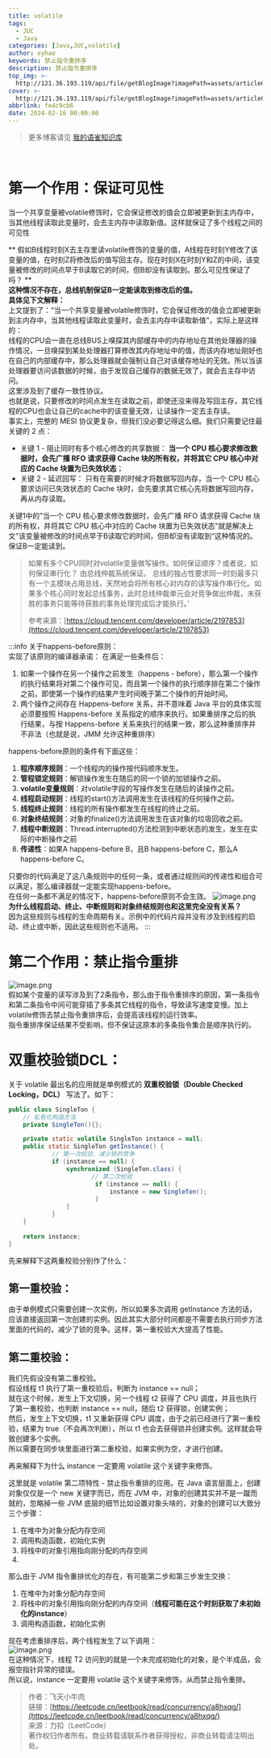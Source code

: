 ```yaml
---
title: volatile
tags:
  - JUC
  - Java
categories: [Java,JUC,volatile]
author: xyhao
keywords: 禁止指令重排序
description: 禁止指令重排序
top_img: >-
  http://121.36.193.119/api/file/getBlogImage?imagePath=assets/articleCover/2024-02-16-volatile.png
cover: >-
  http://121.36.193.119/api/file/getBlogImage?imagePath=assets/articleCover/2024-02-16-volatile.png
abbrlink: fe4c9cb6
date: 2024-02-16 00:00:00
---
```

> 更多博客请见 [我的语雀知识库](https://www.yuque.com/u41117719/xd1qgc)

<br>

<a name="UnhI0"></a>
# 第一个作用：保证可见性
当一个共享变量被volatile修饰时，它会保证修改的值会立即被更新到主内存中，当其他线程读取此变量时，会去主内存中读取新值。这样就保证了多个线程之间的可见性


** 假如B线程时刻X去主存里读volatile修饰的变量的值，A线程在时刻Y修改了该变量的值，在时刻Z将修改后的值写回主存。现在时刻X在时刻Y和Z的中间，该变量被修改的时间点早于B读取它的时间，但B却没有读取到。那么可见性保证了吗？  **<br />**这种情况不存在，总线机制保证B一定能读取到修改后的值。**<br />**具体见下文解释：**<br />上文提到了：“当一个共享变量被volatile修饰时，它会保证修改的值会立即被更新到主内存中，当其他线程读取此变量时，会去主内存中读取新值”，实际上是这样的：<br />线程的CPU会一直在总线BUS上嗅探其内部缓存中的内存地址在其他处理器的操作情况，一旦嗅探到某处处理器打算修改其内存地址中的值，而该内存地址刚好也在自己的内部缓存中，那么处理器就会强制让自己对该缓存地址的无效。所以当该处理器要访问该数据的时候，由于发现自己缓存的数据无效了，就会去主存中访问。<br />这里涉及到了缓存一致性协议。<br />也就是说，只要修改的时间点发生在读取之前，即使还没来得及写回主存，其它线程的CPU也会让自己的cache中的该变量无效，让读操作一定去主存读。<br />事实上，完整的 MESI 协议更复杂，但我们没必要记得这么细。我们只需要记住最关键的 2 点：

- 关键 1 - 阻止同时有多个核心修改的共享数据： **当一个 CPU 核心要求修改数据时，会先广播 RFO 请求获得 Cache 块的所有权，并将其它 CPU 核心中对应的 Cache 块置为已失效状态**；
- 关键 2 - 延迟回写： 只有在需要的时候才将数据写回内存，当一个 CPU 核心要求访问已失效状态的 Cache 块时，会先要求其它核心先将数据写回内存，再从内存读取。

关键1中的”当一个 CPU 核心要求修改数据时，会先广播 RFO 请求获得 Cache 块的所有权，并将其它 CPU 核心中对应的 Cache 块置为已失效状态“就是解决上文”该变量被修改的时间点早于B读取它的时间，但B却没有读取到“这种情况的。保证B一定能读到。

> 如果有多个CPU同时对volatile变量做写操作。如何保证顺序？或者说，如何保证串行化？
> 由总线仲裁系统保证。
> 总线的独占性要求同一时刻最多只有一个主模块占用总线，天然地会将所有核心对内存的读写操作串行化。如果多个核心同时发起总线事务，此时总线仲裁单元会对竞争做出仲裁，未获胜的事务只能等待获胜的事务处理完成后才能执行。’
> 
>参考来源：[https://cloud.tencent.com/developer/article/2197853](https://cloud.tencent.com/developer/article/2197853)



:::info
关于happens-before原则：<br />实现了该原则的编译器承诺： 在满足一些条件后：

1. 如果一个操作在另一个操作之前发生（happens - before），那么第一个操作的执行结果将对第二个操作可见，而且第一个操作的执行顺序排在第二个操作之前。即使第一个操作的结果产生时间晚于第二个操作的开始时间。
2. 两个操作之间存在 Happens-before 关系，并不意味着 Java 平台的具体实现必须要按照 Happens-before 关系指定的顺序来执行。如果重排序之后的执行结果，与按 Happens-before 关系来执行的结果一致，那么这种重排序并不非法（也就是说，JMM 允许这种重排序）

happens-before原则的条件有下面这些：

1. **程序顺序规则**：一个线程内的操作按代码顺序发生。
2. **管程锁定规则**：解锁操作发生在随后的同一个锁的加锁操作之前。
3. **volatile变量规则**：对volatile字段的写操作发生在随后的读操作之前。
4. **线程启动规则**：线程的start()方法调用发生在该线程的任何操作之前。
5. **线程终止规则**：线程的所有操作都发生在线程的终止之前。
6. **对象终结规则**：对象的finalize()方法调用发生在该对象的垃圾回收之前。
7. **线程中断规则**：Thread.interrupted()方法检测到中断状态的发生，发生在实际的中断操作之前
8. **传递性**：如果A happens-before B，且B happens-before C，那么A happens-before C。

只要你的代码满足了这八条规则中的任何一条，或者通过规则间的传递性和组合可以满足，那么编译器就一定能实现happens-before。<br />在任何一条都不满足的情况下，happens-before原则不会生效。
![image.png](http://121.36.193.119/api/file/getBlogImage?imagePath=assets/articleSource/2024-02-16-volatile/img.png)<br /> **为什么线程启动、终止、中断规则和对象终结规则也和这里完全没有关系？**<br />因为这些规则与线程的生命周期有关。示例中的代码片段并没有涉及到线程的启动、终止或中断，因此这些规则也不适用。
:::

<a name="t4ehk"></a>
# 第二个作用：禁止指令重排
![image.png](http://121.36.193.119/api/file/getBlogImage?imagePath=assets/articleSource/2024-02-16-volatile/image_1.png)<br />假如某个变量的读写涉及到了2条指令，那么由于指令重排序的原因，第一条指令和第二条指令中间可能穿插了多条其它线程的指令，导致读写速度变慢。加上volatile修饰去禁止指令重排序后，会提高该线程的运行效率。<br />指令重排序保证结果不受影响，但不保证这原本的多条指令集合是顺序执行的。
<a name="DYoyN"></a>
# 双重校验锁DCL：
关于 volatile 最出名的应用就是单例模式的 **双重校验锁（Double Checked Locking，DCL）** 写法了。如下：
```java
public class SingleTon {
	// 私有化构造方法
	private SingleTon(){}; 

	private static volatile SingleTon instance = null;
	public static SingleTon getInstance() {
            // 第一次校验，减少锁的竞争  
            if (instance == null) { 
                synchronized (SingleTon.class) {
                       // 第二次校验
                        if (instance == null) {     
                            instance = new SingleTon();
                        }
                }
            }
    }
    
 	return instance;
}
```
先来解释下这两重校验分别作了什么：
<a name="aJ33Z"></a>
## 第一重校验：
由于单例模式只需要创建一次实例，所以如果多次调用 getInstance 方法的话，应该直接返回第一次创建的实例。因此其实大部分时间都是不需要去执行同步方法里面的代码的，减少了锁的竞争。这样，第一重校验大大提高了性能。
<a name="piQea"></a>
## 第二重校验：
我们先假设没有第二重校验。<br />假设线程 t1 执行了第一重校验后，判断为 instance == null；<br />就在这个时候，发生上下文切换，另一个线程 t2 获得了 CPU 调度，并且也执行了第一重校验，也判断 instance == null，随后 t2 获得锁，创建实例；<br />然后，发生上下文切换，t1 又重新获得 CPU 调度，由于之前已经进行了第一重校验，结果为 true（不会再次判断），所以 t1 也会去获得锁并创建实例。这样就会导致创建多个实例。<br />所以需要在同步块里面进行第二重校验，如果实例为空，才进行创建。

再来解释下为什么 instance 一定要用 volatile 这个关键字来修饰。

这里就是 volatile 第二项特性 - 禁止指令重排的应用。在 Java 语言层面上，创建对象仅仅是一个 new 关键字而已，而在 JVM 中，对象的创建其实并不是一蹴而就的，忽略掉一些 JVM 底层的细节比如设置对象头啥的，对象的创建可以大致分三个步骤：

1. 在堆中为对象分配内存空间
2. 调用构造函数，初始化实例
3. 将栈中的对象引用指向刚分配的内存空间
4. <br />

那么由于 JVM 指令重排优化的存在，有可能第二步和第三步发生交换：

1. 在堆中为对象分配内存空间
2. 将栈中的对象引用指向刚分配的内存空间（**线程可能在这个时刻获取了未初始化的instance**）
3. 调用构造函数，初始化实例

现在考虑重排序后，两个线程发生了以下调用：<br />![image.png](http://121.36.193.119/api/file/getBlogImage?imagePath=assets/articleSource/2024-02-16-volatile/image.png)<br />在这种情况下，线程 T2 访问到的就是一个未完成初始化的对象，是个半成品，会报空指针异常的错误。<br />所以说，instance 一定要用 volatile 这个关键字来修饰，从而禁止指令重排。

> 作者：飞天小牛肉<br />链接：[https://leetcode.cn/leetbook/read/concurrency/a8hxqg/](https://leetcode.cn/leetbook/read/concurrency/a8hxqg/)<br />来源：力扣（LeetCode）<br />著作权归作者所有。商业转载请联系作者获得授权，非商业转载请注明出处。
